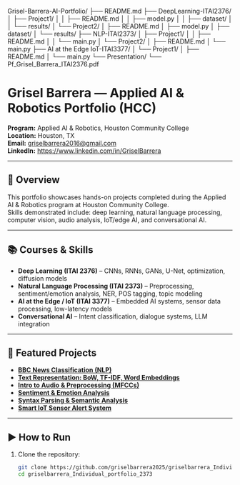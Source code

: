 Grisel-Barrera-AI-Portfolio/
├── README.md
├── DeepLearning-ITAI2376/
│   ├── Project1/
│   │   ├── README.md
│   │   ├── model.py
│   │   ├── dataset/
│   │   └── results/
│   └── Project2/
│       ├── README.md
│       ├── model.py
│       ├── dataset/
│       └── results/
├── NLP-ITAI2373/
│   ├── Project1/
│   │   ├── README.md
│   │   └── main.py
│   └── Project2/
│       ├── README.md
│       └── main.py
├── AI at the Edge  IoT-ITAI3377/
│   └── Project1/
│       ├── README.md
│       └── main.py
└── Presentation/
    └── Pf_Grisel_Barrera_ITAI2376.pdf

# Grisel Barrera — Applied AI & Robotics Portfolio (HCC)

**Program:** Applied AI & Robotics, Houston Community College  
**Location:** Houston, TX  
**Email:** griselbarrera2016@gmail.com  
**LinkedIn:** https://www.linkedin.com/in/GriselBarrera

---

## 📄 Overview
This portfolio showcases hands-on projects completed during the Applied AI & Robotics program at Houston Community College.  
Skills demonstrated include: deep learning, natural language processing, computer vision, audio analysis, IoT/edge AI, and conversational AI.

---

## 📚 Courses & Skills
- **Deep Learning (ITAI 2376)** – CNNs, RNNs, GANs, U-Net, optimization, diffusion models
- **Natural Language Processing (ITAI 2373)** – Preprocessing, sentiment/emotion analysis, NER, POS tagging, topic modeling
- **AI at the Edge / IoT (ITAI 3377)** – Embedded AI systems, sensor data processing, low-latency models
- **Conversational AI** – Intent classification, dialogue systems, LLM integration

---

## 📌 Featured Projects
- [**BBC News Classification (NLP)**](Grisel-Barrera-HCC-AI_Custom/NLP-ITAI2373/Text-Processing-Project/)
- [**Text Representation: BoW, TF-IDF, Word Embeddings**](Grisel-Barrera-HCC-AI_Custom/NLP-ITAI2373/Text-Representation/)
- [**Intro to Audio & Preprocessing (MFCCs)**](Grisel-Barrera-HCC-AI_Custom/NLP-ITAI2373/Intro-to-Audio-and-Preprocessing/)
- [**Sentiment & Emotion Analysis**](Grisel-Barrera-HCC-AI_Custom/NLP-ITAI2373/Sentiment-and-Emotion-Analysis/)
- [**Syntax Parsing & Semantic Analysis**](Grisel-Barrera-HCC-AI_Custom/NLP-ITAI2373/Syntax-Parsing-and-Semantic-Analysis/)
- [**Smart IoT Sensor Alert System**](Grisel-Barrera-HCC-AI_Custom/AI-at-the-Edge-IoT-ITAI3377/SmartSensorSystem/)


---

## ▶️ How to Run
1. Clone the repository:
   ```bash
   git clone https://github.com/griselbarrera2025/griselbarrera_Individual_portfolio_2373.git
   cd griselbarrera_Individual_portfolio_2373

